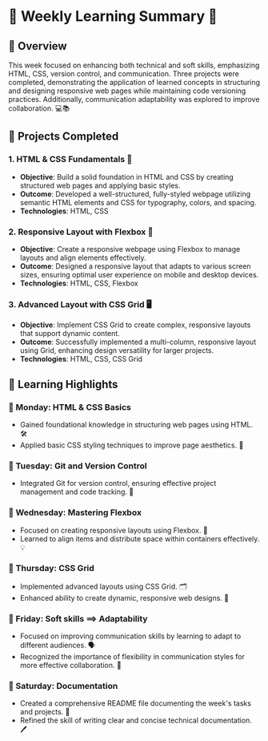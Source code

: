 # 🚀 Weekly Learning Summary 🚀

## 🌟 Overview
This week focused on enhancing both technical and soft skills, emphasizing HTML, CSS, version control, and communication. Three projects were completed, demonstrating the application of learned concepts in structuring and designing responsive web pages while maintaining code versioning practices. Additionally, communication adaptability was explored to improve collaboration. 💻📚

## 🎯 Projects Completed

### 1. **HTML & CSS Fundamentals** 🎨
- **Objective**: Build a solid foundation in HTML and CSS by creating structured web pages and applying basic styles.
- **Outcome**: Developed a well-structured, fully-styled webpage utilizing semantic HTML elements and CSS for typography, colors, and spacing.
- **Technologies**: HTML, CSS


### 2. **Responsive Layout with Flexbox** 📱
- **Objective**: Create a responsive webpage using Flexbox to manage layouts and align elements effectively.
- **Outcome**: Designed a responsive layout that adapts to various screen sizes, ensuring optimal user experience on mobile and desktop devices.
- **Technologies**: HTML, CSS, Flexbox

### 3. **Advanced Layout with CSS Grid** 🖥️
- **Objective**: Implement CSS Grid to create complex, responsive layouts that support dynamic content.
- **Outcome**: Successfully implemented a multi-column, responsive layout using Grid, enhancing design versatility for larger projects.
- **Technologies**: HTML, CSS, CSS Grid

## 🌱 Learning Highlights

### 🚀 Monday: **HTML & CSS Basics**
- Gained foundational knowledge in structuring web pages using HTML. 🛠️
- Applied basic CSS styling techniques to improve page aesthetics. 🎨

### 🚀 Tuesday: **Git and Version Control**
- Integrated Git for version control, ensuring effective project management and code tracking. 🔄

### 🚀 Wednesday: **Mastering Flexbox**
- Focused on creating responsive layouts using Flexbox. 📐
- Learned to align items and distribute space within containers effectively. 💡

### 🚀 Thursday: **CSS Grid**
- Implemented advanced layouts using CSS Grid. 🗂️
- Enhanced ability to create dynamic, responsive web designs. 🎯

### 🚀 Friday: **Soft skills ==> Adaptability**
- Focused on improving communication skills by learning to adapt to different audiences. 🗣️
- Recognized the importance of flexibility in communication styles for more effective collaboration. 🤝

### 🚀 Saturday: **Documentation**
- Created a comprehensive README file documenting the week's tasks and projects. 📝
- Refined the skill of writing clear and concise technical documentation. 🖊️
